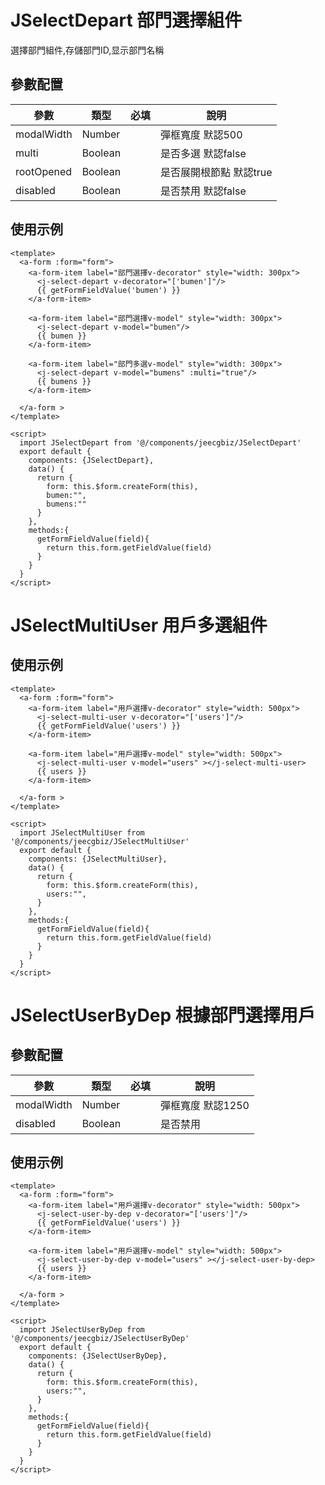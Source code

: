 # JSelectDepart 部門選擇組件
選擇部門組件,存儲部門ID,显示部門名稱

## 參數配置
| 參數           | 類型   | 必填 |說明|
|--------------|---------|----|---------|
| modalWidth      |Number   | | 彈框寬度 默認500 |
| multi      |Boolean   | | 是否多選 默認false |
| rootOpened      |Boolean   | | 是否展開根節點 默認true |
| disabled      |Boolean   | | 是否禁用 默認false|

使用示例
----
```vue
<template>
  <a-form :form="form">
    <a-form-item label="部門選擇v-decorator" style="width: 300px">
      <j-select-depart v-decorator="['bumen']"/>
      {{ getFormFieldValue('bumen') }}
    </a-form-item>

    <a-form-item label="部門選擇v-model" style="width: 300px">
      <j-select-depart v-model="bumen"/>
      {{ bumen }}
    </a-form-item>

    <a-form-item label="部門多選v-model" style="width: 300px">
      <j-select-depart v-model="bumens" :multi="true"/>
      {{ bumens }}
    </a-form-item>

  </a-form >
</template>

<script>
  import JSelectDepart from '@/components/jeecgbiz/JSelectDepart'
  export default {
    components: {JSelectDepart},
    data() {
      return {
        form: this.$form.createForm(this),
        bumen:"",
        bumens:""
      }
    },
    methods:{
      getFormFieldValue(field){
        return this.form.getFieldValue(field)
      }
    }
  }
</script>
```
# JSelectMultiUser 用戶多選組件

使用示例
----
```vue
<template>
  <a-form :form="form">
    <a-form-item label="用戶選擇v-decorator" style="width: 500px">
      <j-select-multi-user v-decorator="['users']"/>
      {{ getFormFieldValue('users') }}
    </a-form-item>

    <a-form-item label="用戶選擇v-model" style="width: 500px">
      <j-select-multi-user v-model="users" ></j-select-multi-user>
      {{ users }}
    </a-form-item>

  </a-form >
</template>

<script>
  import JSelectMultiUser from '@/components/jeecgbiz/JSelectMultiUser'
  export default {
    components: {JSelectMultiUser},
    data() {
      return {
        form: this.$form.createForm(this),
        users:"",
      }
    },
    methods:{
      getFormFieldValue(field){
        return this.form.getFieldValue(field)
      }
    }
  }
</script>
```

# JSelectUserByDep 根據部門選擇用戶

## 參數配置
| 參數           | 類型   | 必填 |說明|
|--------------|---------|----|---------|
| modalWidth      |Number   | | 彈框寬度 默認1250 |
| disabled      |Boolean   | | 是否禁用 |

使用示例
----
```vue
<template>
  <a-form :form="form">
    <a-form-item label="用戶選擇v-decorator" style="width: 500px">
      <j-select-user-by-dep v-decorator="['users']"/>
      {{ getFormFieldValue('users') }}
    </a-form-item>

    <a-form-item label="用戶選擇v-model" style="width: 500px">
      <j-select-user-by-dep v-model="users" ></j-select-user-by-dep>
      {{ users }}
    </a-form-item>

  </a-form >
</template>

<script>
  import JSelectUserByDep from '@/components/jeecgbiz/JSelectUserByDep'
  export default {
    components: {JSelectUserByDep},
    data() {
      return {
        form: this.$form.createForm(this),
        users:"",
      }
    },
    methods:{
      getFormFieldValue(field){
        return this.form.getFieldValue(field)
      }
    }
  }
</script>
```

